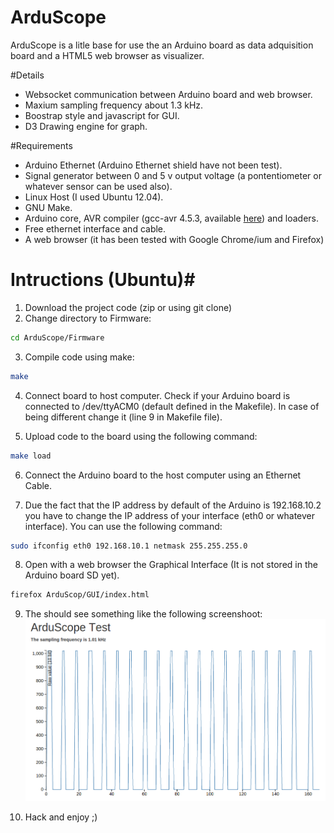 ArduScope
=========

ArduScope is a litle base for use the an Arduino board as data adquisition board and a HTML5 web browser as visualizer.

#Details
* Websocket communication between Arduino board and web browser.
* Maxium sampling frequency about 1.3 kHz.
* Boostrap style and javascript for GUI.
* D3 Drawing engine for graph.

#Requirements
* Arduino Ethernet (Arduino Ethernet shield have not been test).
* Signal generator between 0 and 5 v output voltage (a pontentiometer or whatever sensor can be used also).
* Linux Host (I used Ubuntu 12.04).
* GNU Make.
* Arduino core, AVR compiler (gcc-avr 4.5.3, available [here](http://packages.ubuntu.com/lucid/amd64/gcc-avr/download)) and loaders.
* Free ethernet interface and cable.
* A web browser (it has been tested with Google Chrome/ium and Firefox)

# Intructions (Ubuntu)#
1. Download the project code (zip or using git clone)
2. Change directory to Firmware:
```sh
cd ArduScope/Firmware
```
3. Compile code using make:
```sh
make
```
4. Connect board to host computer. Check if your Arduino board is connected to /dev/ttyACM0 (default defined in the Makefile). In case of being different change it (line 9 in Makefile file).

5. Upload code to the board using the following command:
```sh
make load
```

6. Connect the Arduino board to the host computer using an Ethernet Cable.

7. Due the fact that the IP address by default of the Arduino is 192.168.10.2 you have to change the IP address of your interface (eth0 or whatever interface). You can use the following command:
```sh
sudo ifconfig eth0 192.168.10.1 netmask 255.255.255.0
```

8. Open with a web browser the Graphical Interface (It is not stored in the Arduino board SD yet).

```sh
firefox ArduScop/GUI/index.html 
```

9. The should see something like the following screenshoot:
![alt text](https://github.com/xarteaga/ArduScope/blob/master/screenshots/pwmGraph.png?raw=true "Waveform Screenshot")

10. Hack and enjoy ;)

